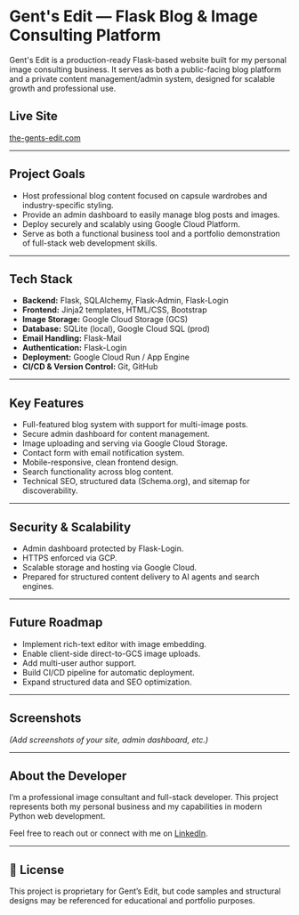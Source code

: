 # Gent's Edit — Flask Blog & Image Consulting Platform

Gent's Edit is a production-ready Flask-based website built for my personal image consulting business. It serves as both a public-facing blog platform and a private content management/admin system, designed for scalable growth and professional use.

## Live Site

[the-gents-edit.com](https://the-gents-edit.com)

---

## Project Goals

- Host professional blog content focused on capsule wardrobes and industry-specific styling.
- Provide an admin dashboard to easily manage blog posts and images.
- Deploy securely and scalably using Google Cloud Platform.
- Serve as both a functional business tool and a portfolio demonstration of full-stack web development skills.

---

## Tech Stack

- **Backend:** Flask, SQLAlchemy, Flask-Admin, Flask-Login
- **Frontend:** Jinja2 templates, HTML/CSS, Bootstrap
- **Image Storage:** Google Cloud Storage (GCS)
- **Database:** SQLite (local), Google Cloud SQL (prod)
- **Email Handling:** Flask-Mail
- **Authentication:** Flask-Login
- **Deployment:** Google Cloud Run / App Engine
- **CI/CD & Version Control:** Git, GitHub

---

## Key Features

- Full-featured blog system with support for multi-image posts.
- Secure admin dashboard for content management.
- Image uploading and serving via Google Cloud Storage.
- Contact form with email notification system.
- Mobile-responsive, clean frontend design.
- Search functionality across blog content.
- Technical SEO, structured data (Schema.org), and sitemap for discoverability.

---

## Security & Scalability

- Admin dashboard protected by Flask-Login.
- HTTPS enforced via GCP.
- Scalable storage and hosting via Google Cloud.
- Prepared for structured content delivery to AI agents and search engines.

---

## Future Roadmap

- Implement rich-text editor with image embedding.
- Enable client-side direct-to-GCS image uploads.
- Add multi-user author support.
- Build CI/CD pipeline for automatic deployment.
- Expand structured data and SEO optimization.

---

## Screenshots

*(Add screenshots of your site, admin dashboard, etc.)*

---

## About the Developer

I’m a professional image consultant and full-stack developer. This project represents both my personal business and my capabilities in modern Python web development.

Feel free to reach out or connect with me on [LinkedIn](https://www.linkedin.com/in/robertlannon).

---

## 📄 License

This project is proprietary for Gent’s Edit, but code samples and structural designs may be referenced for educational and portfolio purposes.
